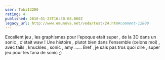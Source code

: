 ```yaml
---
user: Tobi13200
rating: 4
published: 2010-01-23T16:30:08.000Z
legacy_url: http://www.emunova.net/veda/test/24.htm#comment-12808
---
```

Excellent jeu , les graphismes pour l'epoque etait super , de la 3D dans un sonic , c'était waw !
Une histoire , plutot bien dans l'ensemble (celons moi) , avec tails , knuckles , sonic , amy ......
Bref , je sais pas tros quoi dire , super jeu pour les fana de sonic ;)